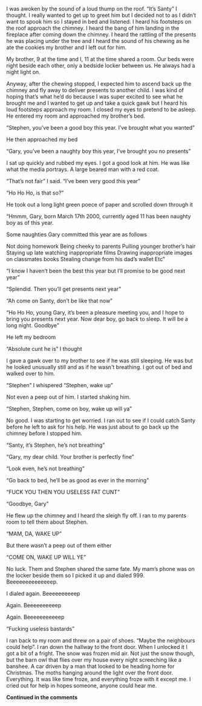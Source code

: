 I was awoken by the sound of a loud thump on the roof. “It’s Santy” I thought. I really wanted to get up to greet him but I decided not to as I didn’t want to spook him so I stayed in bed and listened. I heard his footsteps on the roof approach the chimney. I heard the bang of him landing in the fireplace after coming down the chimney. I heard the rattling of the presents he was placing under the tree and I heard the sound of his chewing as he ate the cookies my brother and I left out for him. 

My brother, 9 at the time and I, 11 at the time shared a room. Our beds were right beside each other, only a bedside locker between us. He always had a night light on. 

Anyway, after the chewing stopped, I expected him to ascend back up the chimney and fly away to deliver presents to another child. I was kind of hoping that’s what he’d do because I was super excited to see what he brought me and I wanted to get up and take a quick gawk but I heard his loud footsteps approach my room. I closed my eyes to pretend to be asleep. He entered my room and approached my brother’s bed.

“Stephen, you’ve been a good boy this year. I’ve brought what you wanted”

He then approached my bed

“Gary, you’ve been a naughty boy this year, I’ve brought you no presents”

I sat up quickly and rubbed my eyes. I got a good look at him. He was like what the media portrays. A large beared man with a red coat.

“That’s not fair” I said. “I’ve been very good this year”

“Ho Ho Ho, is that so?” 

He took out a long light green poece of paper and scrolled down through it

“Hmmm, Gary, born March 17th 2000, currently aged 11 has been naughty boy as of this year.

Some naughties Gary committed this year are as follows

Not doing homework
Being cheeky to parents
Pulling younger brother’s hair
Staying up late watching inappropriate films
Drawing inappropriate images on classmates books 
Stealing change from his dad’s wallet
Etc”


“I know I haven’t been the best this year but I’ll promise to be good next year”

“Splendid. Then you’ll get presents next year”

“Ah come on Santy, don’t be like that now”

“Ho Ho Ho, young Gary, it’s been a pleasure meeting you, and I hope to bring you presents next year. Now dear boy, go back to sleep. It will be a long night. Goodbye”

He left my bedroom

“Absolute cunt he is” I thought

I gave a gawk over to my brother to see if he was still sleeping. He was but he looked unusually still and as if he wasn't breathing. I got out of bed and walked over to him.

“Stephen” I whispered “Stephen, wake up”

Not even a peep out of him. I started shaking him.

“Stephen, Stephen, come on boy, wake up will ya”

No good. I was starting to get worried. I ran out to see if I could catch Santy before he left to ask for his help. He was just about to go back up the chimney before I stopped him.

“Santy, it’s Stephen, he’s not breathing”

“Gary, my dear child. Your brother is perfectly fine”

“Look even, he’s not breathing”

“Go back to bed, he’ll be as good as ever in the morning”

“FUCK YOU THEN YOU USELESS FAT CUNT”

“Goodbye, Gary”

He flew up the chimney and I heard the sleigh fly off. I ran to my parents room to tell them about Stephen.

“MAM, DA, WAKE UP”

But there wasn’t a peep out of them either

“COME ON, WAKE UP WILL YE”

No luck. Them and Stephen shared the same fate. My mam’s phone was on the locker beside them so I picked it up and dialed 999. Beeeeeeeeeeeeeep.

I dialed again. Beeeeeeeeeep

Again. Beeeeeeeeeep

Again. Beeeeeeeeeeep

“Fucking useless bastards”

I ran back to my room and threw on a pair of shoes. “Maybe the neighbours could help”. I ran down the hallway to the front door. When I unlocked it I got a bit of a fright. The snow was frozen mid air. Not just the snow though, but the barn owl that flies over my house every night screeching like a banshee. A car driven by a man that looked to be heading home for Christmas. The moths hanging around the light over the front door. Everything. It was like time froze, and everything froze with it except me. I cried out for help in hopes someone, anyone could hear me.

**Continued in the comments**
